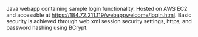 Java webapp containing sample login functionality. 
Hosted on AWS EC2 and accessible at https://184.72.211.119/webappwelcome/login.html.
Basic security is achieved through web.xml session security settings, https, and password hashing using BCrypt.

